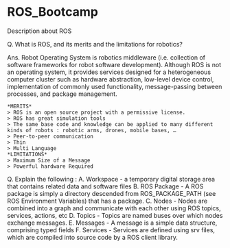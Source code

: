 # ROS_Bootcamp
Description about ROS


Q. What is ROS, and its merits and the limitations for robotics?

Ans. Robot Operating System is robotics middleware (i.e. collection of software frameworks for robot software development). Although ROS is not an operating system, it provides services designed for a heterogeneous computer cluster such as hardware abstraction, low-level device control, implementation of commonly used functionality, message-passing between processes, and package management.


    *MERITS*
    > ROS is an open source project with a permissive license.
    > ROS has great simulation tools
    > The same base code and knowledge can be applied to many different kinds of robots : robotic arms, drones, mobile bases, … 
    > Peer-to-peer communication
    > Thin
    > Multi Language
    *LIMITATIONS*
    > Maximum Size of a Message
    > Powerful hardware Required
    
    
Q. Explain the following :
  A. Workspace - a temporary digital storage area that contains related data and software files
  B. ROS Package - A ROS package is simply a directory descended from ROS_PACKAGE_PATH (see ROS Environment Variables) that has a package.
  C. Nodes -  Nodes are combined into a graph and communicate with each other using ROS topics, services, actions, etc
  D. Topics - Topics are named buses over which nodes exchange messages.
  E. Messages - A message is a simple data structure, comprising typed fields
  F. Services - Services are defined using srv files, which are compiled into source code by a ROS client library. 
